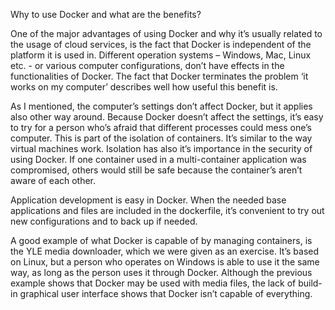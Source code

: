 Why to use Docker and what are the benefits?

One of the major advantages of using Docker and why it’s usually related to the usage of cloud services, is the fact that
Docker is independent of the platform it is used in. Different operation systems – Windows, Mac, Linux etc. - or various
computer configurations, don’t have effects in the functionalities of Docker. The fact that Docker terminates the problem
‘it works on my computer’ describes well how useful this benefit is.

As I mentioned, the computer’s settings don’t affect Docker, but it applies also other way around. Because Docker doesn’t
affect the settings, it’s easy to try for a person who’s afraid that different processes could mess one’s computer. This
is part of the isolation of containers. It’s similar to the way virtual machines work. Isolation has also it’s importance
in the security of using Docker. If one container used in a multi-container application was compromised, others would still
be safe because the container’s aren’t aware of each other.

Application development is easy in Docker. When the needed base applications and files are included in the dockerfile, it’s
convenient to try out new configurations and to back up if needed.

A good example of what Docker is capable of by managing containers, is the YLE media downloader, which we were given as an
exercise. It’s based on Linux, but a person who operates on Windows is able to use it the same way, as long as the person
uses it through Docker. Although the previous example shows that Docker may be used with media files, the lack of build-in
graphical user interface shows that Docker isn’t capable of everything.
